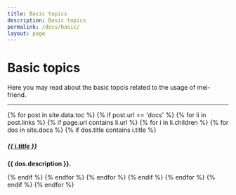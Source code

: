 ```yaml
---
title: Basic topics
description: Basic topics
permalink: /docs/basic/
layout: page 
---
```

# Basic topics

Here you may read about the basic topcis related to the usage of mei-friend.

<div class="section-index">
    <hr class="panel-line">
    {% for post in site.data.toc %}  
        {% if post.url == 'docs' %}
            {% for li in post.links %} 
                {% if page.url contains li.url %}
                    {% for i in li.children %} 
                        {% for dos in site.docs %} 
                            {% if dos.title contains i.title %}
                                <div class="entry">
                                    <h5><a href="{{ i.url | prepend: '/' | prepend: site.url }}">{{ i.title }}</a></h5>
                                    <p><b>{{ dos.description }}.</b></p>
                                </div>
                            {% endif %}
                        {% endfor %}
                    {% endfor %}
                {% endif %}    
            {% endfor %}
        {% endif %}
    {% endfor %}
</div>
   
  
<!-- ## This is a list of site.docs (sorted alphabetically, but with descriptions): -->

<!-- <div class="section-index">
    <hr class="panel-line">
    {% for post in site.docs %}  
    {% if post.url contains page.url %}
        <div class="entry">
            <h5><a href="{{ post.url | prepend: site.baseurl }}">{{ post.title }}</a></h5>
            <p>post.description: {{ post.description }}; 
            post.url: {{ post.url }}; 
            section.url: {{ section.url }}; 
            page.url: {{ page.url }}</p>
        </div>
    {% endif %}
    {% endfor %}
</div> -->

<!-- ## This is a list of site.data.tocs (sorted as in TOC, but without descriptions):

<div class="section-index">
    <hr class="panel-line">
    {% for post in site.data.toc %}  
        {% if post.url == 'docs' %}
            {% for li in post.links %} 
                <p>baseurl: {{ site.url }}; li.title: {{ li.title }}, li.url: {{ li.url }}; page.url: {{ page.url }}</p>
                {% if page.url contains li.url %}
                    {% for i in li.children %} 
                        <p>XXX i.title: {{ i.title }}.</p>
                        {% for dos in site.docs %} 
                            <p>dos.title: {{ dos.title }}; dos.description: {{ dos.description }}.</p>
                            {% if dos.title == i.title %}
                                <div class="entry">
                                    <h5><a href="{{ i.url | prepend: '/' | prepend: site.url }}">{{ i.title }}</a></h5>
                                    <p>dos.description: <b>{{ dos.description }}</b>, i.url: <b>{{ i.url }}.</b></p>
                                </div>
                            {% endif %}
                        {% endfor %}
                    {% endfor %}
                {% endif %}    
            {% endfor %}
        {% endif %}
    {% endfor %}
</div> -->